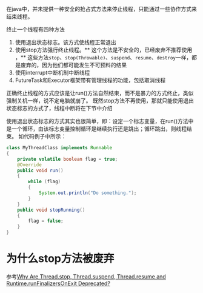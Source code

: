 在java中，并未提供一种安全的抢占式方法来停止线程，只能通过一些协作方式来结束线程。

终止一个线程有四种方法
1. 使用退出状态标志。该方式使线程正常退出
2. 使用stop方法强行终止线程。** 这个方法是不安全的，已经废弃不推荐使用 ，** 这些方法`stop`、`stop(Throwable)`、`suspend`、`resume`、`destroy`一样，都是废弃的，因为他们都可能发生不可预料的结果
3. 使用interrupt中断机制中断线程
4. FutureTask和Executor框架带有管理线程的功能，包括取消线程

正确终止线程的方式应该是让run()方法自然结束，而不是暴力的方式终止，类似强制关机一样，说不定电脑就崩了。
既然stop方法不再使用，那就只能使用退出状态标志的方式了，线程中断将在下节中介绍

使用退出状态标志的方式其实也很简单，即：设定一个标志变量，在run()方法中是一个循环，由该标志变量控制循环是继续执行还是跳出；循环跳出，则线程结束。
如代码例子中所示：
```java
class MyThreadClass implements Runnable
{
    private volatile boolean flag = true;
    @Override
    public void run()
    {
        while (flag)
        {
            System.out.println("Do something.");
        }
    }
    public void stopRunning()
    {
        flag = false;
    }
}
```

# 为什么stop方法被废弃
参考[Why Are Thread.stop, Thread.suspend, Thread.resume and Runtime.runFinalizersOnExit Deprecated?](http://docs.oracle.com/javase/1.5.0/docs/guide/misc/threadPrimitiveDeprecation.html)


